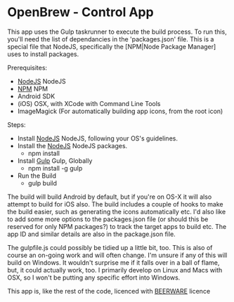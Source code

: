 # OpenBrew - Control App

This app uses the Gulp taskrunner to execute the build process. To run this, you'll need the list of dependancies in the 'packages.json' file. This is a special file that NodeJS, specifically the [NPM|Node Package Manager] uses to install packages.

Prerequisites:
 - [NodeJS] NodeJS
 - [NPM] NPM
 - Android SDK
 - (iOS) OSX, with XCode with Command Line Tools 
 - ImageMagick (For automatically building app icons, from the root icon)

Steps:
 - Install [NodeJS] NodeJS, following your OS's guidelines.
 - Install the [NodeJS] NodeJS packages.
   - npm install
 - Install [Gulp] Gulp, Globally
   - npm install -g gulp
 - Run the Build
   - gulp build

The build will build Android by default, but if you're on OS-X it will also attempt to build for iOS also. The build includes a couple of hooks to make the build easier, such as generating the icons automatically etc. I'd also like to add some more options to the packages.json file (or should this be reserved for only NPM packages?) to track the target apps to build etc. The app ID and similar details are also in the package.json file.

The gulpfile.js could possibly be tidied up a little bit, too. This is also of course an on-going work and will often change.
I'm unsure if any of this will build on Windows. It wouldn't surprise me if it falls over in a ball of flame, but, it could actually work, too. I primarily develop on Linux and Macs with OSX, so I won't be putting any specific effort into Windows.

This app is, like the rest of the code, licenced with [BEERWARE] licence

[NodeJS]: <https://nodejs.org/en/>
[Gulp]: <http://gulpjs.com>
[NPM]: <https://www.npmjs.com/>
[BEERWARE]: <https://fedoraproject.org/wiki/Licensing/Beerware>
